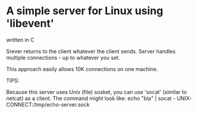 # A simple server for Linux using 'libevent'

written in C

Srever returns to the client whatever the client sends.
Server handles multiple connections - up to whatever you set.

This approach easily allows 10K connections on one machine.


TIPS:

Because this server uses Unix (file) sosket, you can use 'socat' (similar to netcat) as a client.
The command might look like: echo "bla" | socat - UNIX-CONNECT:/tmp/echo-server.sock
